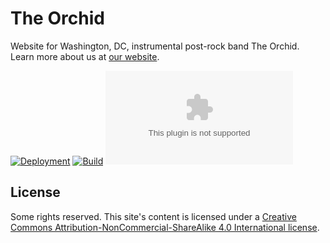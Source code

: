 # The Orchid

Website for Washington, DC, instrumental post-rock band The Orchid. Learn more about us at [our website](https://whoistheorchid.com).

[![Deployment](https://img.shields.io/netlify/e28dfbc3-c4e4-487d-9583-cadc19fe6c94?logo=netlify&style=for-the-badge)](https://app.netlify.com/sites/whoistheorchid-com/deploys)
[![Build](https://img.shields.io/github/actions/workflow/status/jgarber623/whoistheorchid.com/ci.yml?branch=main&logo=github&style=for-the-badge)](https://github.com/jgarber623/whoistheorchid.com/actions/workflows/ci.yml)
[![Vulnerabilities](https://img.shields.io/snyk/vulnerabilities/github/jgarber623/whoistheorchid.com?logo=snyk&style=for-the-badge)](https://snyk.io/test/github/jgarber623/whoistheorchid.com)

## License

Some rights reserved. This site's content is licensed under a [Creative Commons Attribution-NonCommercial-ShareAlike 4.0 International license](http://creativecommons.org/licenses/by-nc-sa/4.0/).
